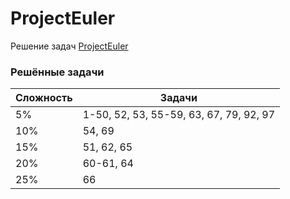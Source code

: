 # ProjectEuler

Решение задач [ProjectEuler](https://projecteuler.net)

### Решённые задачи

| Сложность | Задачи                                  |
|-----------|-----------------------------------------|
| 5%        | 1-50, 52, 53, 55-59, 63, 67, 79, 92, 97 |
| 10%       | 54, 69                                  |
| 15%       | 51, 62, 65                              |
| 20%       | 60-61, 64                               |
| 25%       | 66                                      |
